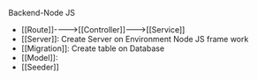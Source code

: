 Backend-Node JS
- [[Route]]---->[[Controller]]--->[[Service]]
- [[Server]]: Create Server on Environment Node JS frame work
- [[Migration]]: Create table on Database
- [[Model]]:
- [[Seeder]]